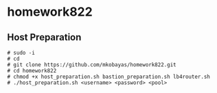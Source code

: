 # homework822

## Host Preparation

    # sudo -i
    # cd
    # git clone https://github.com/mkobayas/homework822.git
    # cd homework822
    # chmod +x host_preparation.sh bastion_preparation.sh lb4router.sh
    # ./host_preparation.sh <username> <password> <pool>


